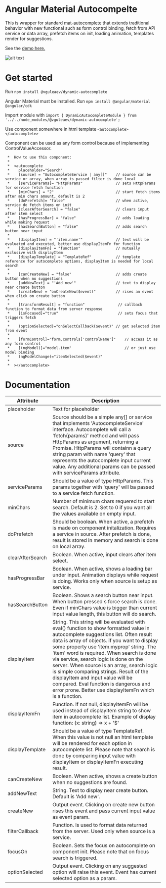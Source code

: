 # Angular Material Autocompelte
This is wrapper for standard [mat-autocomplete](https://material.angular.io/components/autocomplete/overview) that extends traditional behavior with new functional such as form control binding, fetch from API service or data array, prefetch items on init, loading animation, templates render for suggestions. 

See the [demo here.](https://vguleaev.github.io/DynamicAutocomplete/)

![alt text](https://pp.userapi.com/c845417/v845417502/b1b35/QT0YqgKaKb4.jpg)

# Get started

Run `npm install @vguleaev/dynamic-autocomplete`

Angular Material must be installed. Run `npm install @angular/material @angular/cdk`

Import module with `import { DynamicAutocompleteModule } from '../../node_modules/@vguleaev/dynamic-autocomplete';`

Use component somewhere in html template `<autocomplete></autocomplete>`

Component can be used as any form control because of implementing ControlValueAccessor.

     *  How to use this component:
     *
     *  <autocomplete
     *    placeholder="Search"
     *    [source] = "AutocompleteService | any[]"    // source can be service or array, when array is passed filter is done local
     *    [serviceParams]= "HttpParams"               // sets HttpParams for service fetch function
     *    [minChars] = "2"                            // start fetch items after min chars amount, default is 2
     *    [doPrefetch]= "false"                       // when active, service do fetch items on init
     *    [clearAfterSearch] = "false"                // clears input after item select
     *    [hasProgressBar] = "false"                  // adds loading while making request
     *    [hasSearchButton] = "false"                 // adds search button near input
     *
     *    [displayItem] = "'item.name'"               // text will be evaluated and executed, better use displayItemFn for function
     *    [displayItemFn] = "function"                // mutually exclusive with displayItem
     *    [displayTemplate] = "TemplateRef"           // template reference for autocomplete options, displayItem is needed for local search
     *
     *    [canCreateNew] = "false"                    // adds create button when no suggestions
     *    [addNewText] = "'Add new'"                  // text to display near create button
     *    (createNew) = "onCreateNew($event)"         // rises an event when click on create button
     *
     *    [transformResult] = "function"               // callback function to format data from server response
     *    [isFocused]="true"                           // sets focus that triggers fetch
     *
     *    (optionSelected)="onSelectCallback($event)" // get selected item from event
     *
     *    [formControl]="form.controls['controlName']"    // access it as any form control
     *    [(ngModel)]="model.item"                        // or just use model binding
     *    (ngModelChange)="itemSelected($event)"
     *
     *  ></autocomplete>
     
 # Documentation
 
| Attribute        | Description |
| -------------    | ------------- |
| placeholder      | Text for placeholder |
| source           | Source should be a simple any[] or service that implements 'AutocompleteService' interface. Autocomplete will call a 'fetch(params)' method and will pass HttpParams as argument, returning a Promise. HttpParams will containn a query string param with name 'query' that represents the autocomplete input current value. Any additional params can be passed with serviceParams attribute.  |
| serviceParams    | Should be a value of type HttpParams. This params together with 'query' will ba passed to a service fetch function.|
| minChars         | Number of minimum chars requered to start search. Default is 2. Set to 0 if you want all the values available on empty input. |
| doPrefetch       | Should be boolean. When active, a prefetch is made on component initalization. Requires a service in source. After prefetch is done, result is stored in memory and search is done on local array. |
| clearAfterSearch | Boolean. When active, input clears after item select. |
| hasProgressBar   | Boolean. When active, shows a loading bar under input. Animation displays while request is doing. Works only when source is setup as service. |
| hasSearchButton  | Boolean. Shows a search button near input. When button pressed s force search is done. Even if minChars value is bigger than current input value length, this button will do search. |
| displayItem      | String. This string will be evaluated with eval() function to show formatted value in autocomplete suggestions list. Often result data is array of objects. if you want to display some property use 'item.myprop' string. The 'item' word is required. When search is done via service, search logic is done on the server. When source is an array, search logic is simple comparing strings. Result of the displayItem and input value will be compared. Eval function is dangerous and error prone. Better use displayItemFn which is a function. |
| displayItemFn | Function. If not null, displayItemFn will be used instead of displayItem string to show item in autocomplete list. Example of display function: (x: string) => x + '$' |
| displayTemplate | Should be a value of type TemplateRef. When this value is not null an html template will be rendered for each option in autocomplete list. Please note that search is done by comparing input value with displayItem or displayItemFn executing result. |
| canCreateNew | Boolean. When active, shows a create button when no suggestions are found. | 
| addNewText   | String. Text to display near create button. Default is 'Add new'. | 
| createNew    | Output event. Clicking on create new button rises this event and pass current input value as event param. | 
| filterCallback | Function. Is used to format data returned from the server. Used only when source is a service. |
| focusOn      | Boolean. Sets the focus on autocomplete on component init. Please note that on focus search is triggered. | 
| optionSelected | Output event. Clicking on any suggested option will raise this event. Event has current selected option as a param. |
